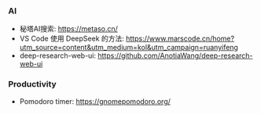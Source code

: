 ### AI
- 秘塔AI搜索: https://metaso.cn/ 
- VS Code 使用 DeepSeek 的方法: https://www.marscode.cn/home?utm_source=content&utm_medium=kol&utm_campaign=ruanyifeng
- deep-research-web-ui: https://github.com/AnotiaWang/deep-research-web-ui

### Productivity
- Pomodoro timer: https://gnomepomodoro.org/
